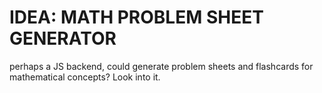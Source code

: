 # IDEA: MATH PROBLEM SHEET GENERATOR

perhaps a JS backend, could generate problem sheets and flashcards for mathematical concepts? Look into it.